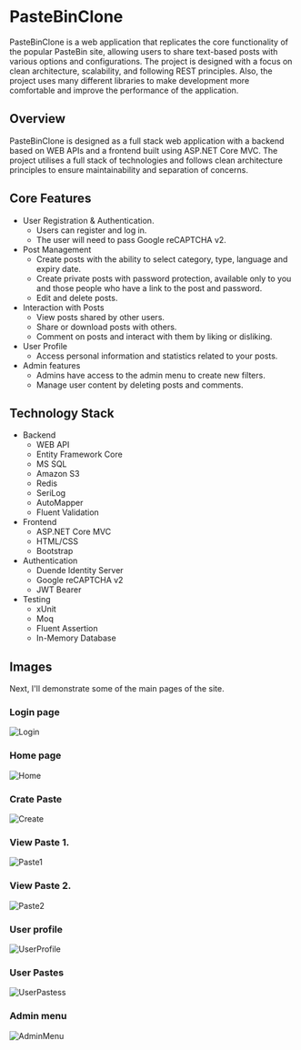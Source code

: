 # PasteBinClone

PasteBinClone is a web application that replicates the core functionality of the popular PasteBin site, allowing users to share text-based posts with various options and configurations. The project is designed with a focus on clean architecture, scalability, and following REST principles. Also, the project uses many different libraries to make development more comfortable and improve the performance of the application.


## Overview

PasteBinClone is designed as a full stack web application with a backend based on WEB APIs and a frontend built using ASP.NET Core MVC. The project utilises a full stack of technologies and follows clean architecture principles to ensure maintainability and separation of concerns.

## Сore Features
+ User Registration & Authentication.
  + Users can register and log in.
  + The user will need to pass Google reCAPTCHA v2.
+ Post Management
  + Create posts with the ability to select category, type, language and expiry date.
  + Create private posts with password protection, available only to you and those people who have a link to the post and password.
  + Edit and delete posts.
+ Interaction with Posts
  + View posts shared by other users.
  + Share or download posts with others.
  + Comment on posts and interact with them by liking or disliking.
+ User Profile
  + Access personal information and statistics related to your posts.
+ Admin features
  + Admins have access to the admin menu to create new filters.
  + Manage user content by deleting posts and comments.

## Technology Stack
+ Backend
  + WEB API
  + Entity Framework Core
  + MS SQL
  + Amazon S3
  + Redis
  + SeriLog
  + AutoMapper
  + Fluent Validation
+ Frontend
  + ASP.NET Core MVC
  + HTML/CSS
  + Bootstrap
+ Authentication
  + Duende Identity Server
  + Google reCAPTCHA v2
  + JWT Bearer
+ Testing
  + xUnit
  + Moq
  + Fluent Assertion
  + In-Memory Database

## Images
Next, I'll demonstrate some of the main pages of the site.
### Login page
![Login](https://github.com/user-attachments/assets/588b44da-f081-4a3d-b0d7-dc61662f7ff6)
### Home page
![Home](https://github.com/user-attachments/assets/5d1a3f4a-da27-473e-961a-3b2f6868220e)
### Crate Paste
![Create](https://github.com/user-attachments/assets/63ea2231-c00d-4553-86ad-a972ff0a0cc3)
### View Paste 1.
![Paste1](https://github.com/user-attachments/assets/c2600a7f-43ec-47c8-ac2b-38535dff5d15)
### View Paste 2.
![Paste2](https://github.com/user-attachments/assets/f6db2671-e9d9-4978-89f9-bab36f73d309)
### User profile
![UserProfile](https://github.com/user-attachments/assets/ca8121e3-eaf2-416d-8a37-c7cb93d5c9e9)
### User Pastes
![UserPastess](https://github.com/user-attachments/assets/50e340cd-21ed-4351-a62d-0ada4485b330)
### Admin menu
![AdminMenu](https://github.com/user-attachments/assets/7ce1f45d-82cb-4085-a026-35c989be3aef)


